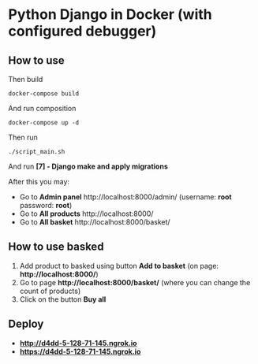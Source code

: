 # Python Django in Docker (with configured debugger)

## How to use

Then build

    docker-compose build

And run composition

    docker-compose up -d

Then run 

    ./script_main.sh

And run **[7] - Django make and apply migrations**

After this you may:
- Go to **Admin panel** http://localhost:8000/admin/ (username: **root** password: **root**)
- Go to **All products** http://localhost:8000/
- Go to **All basket** http://localhost:8000/basket/

## How to use basked
1) Add product to basked using button **Add to basket** (on page: **http://localhost:8000/**)
2) Go to page **http://localhost:8000/basket/** (where you can change the count of products)
3) Click on the button **Buy all**


## Deploy 
- **http://d4dd-5-128-71-145.ngrok.io**
- **https://d4dd-5-128-71-145.ngrok.io**
